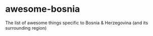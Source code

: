 # awesome-bosnia
The list of awesome things specific to Bosnia &amp; Herzegovina (and its surrounding region)
